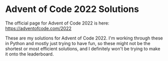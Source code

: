 Advent of Code 2022 Solutions
=============================

The official page for Advent of Code 2022 is here: https://adventofcode.com/2022

These are my solutions for Advent of Code 2022.  I'm working through these in
Python and mostly just trying to have fun, so these might not be the shortest
or most efficient solutions, and I definitely won't be trying to make it onto
the leaderboard.